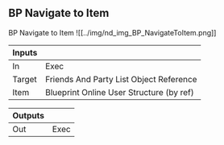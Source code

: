 ## BP Navigate to Item
BP Navigate to Item
![[../img/nd_img_BP_NavigateToItem.png]]

|Inputs||
|--|--|
| In | Exec |
| Target | Friends And Party List Object Reference |
| Item | Blueprint Online User Structure (by ref) |

|Outputs||
|--|--|
| Out | Exec |
